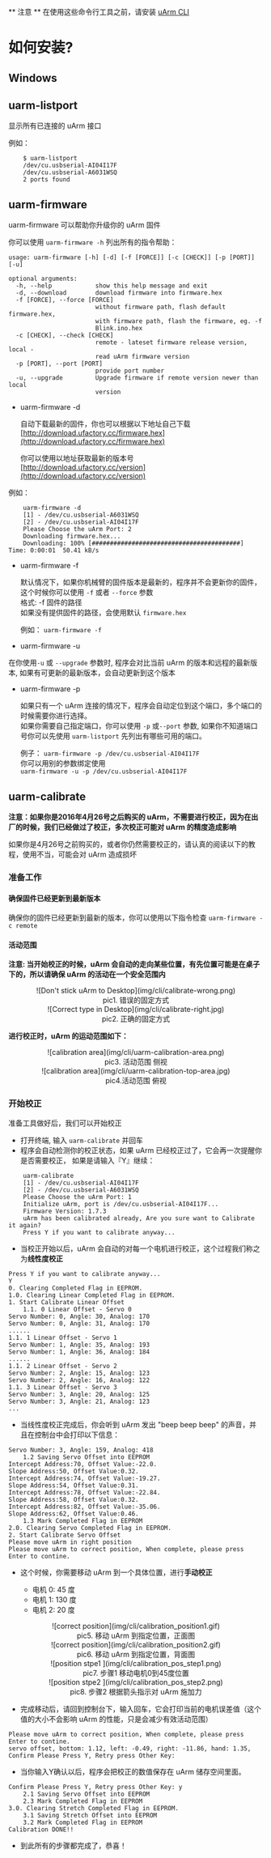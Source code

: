 ** 注意 **
在使用这些命令行工具之前，请安装 [uArm CLI](cli_installation.md)

# 如何安装?

## Windows


## uarm-listport

显示所有已连接的 uArm 接口

例如：
```
    $ uarm-listport
    /dev/cu.usbserial-AI04I17F
    /dev/cu.usbserial-A6031WSQ
    2 ports found
```


## uarm-firmware

uarm-firmware 可以帮助你升级你的 uArm 固件

你可以使用 `uarm-firmware -h` 列出所有的指令帮助：

```
usage: uarm-firmware [-h] [-d] [-f [FORCE]] [-c [CHECK]] [-p [PORT]] [-u]

optional arguments:
  -h, --help            show this help message and exit
  -d, --download        download firmware into firmware.hex
  -f [FORCE], --force [FORCE]
                        without firmware path, flash default firmware.hex,
                        with firmware path, flash the firmware, eg. -f
                        Blink.ino.hex
  -c [CHECK], --check [CHECK]
                        remote - lateset firmware release version, local -
                        read uArm firmware version
  -p [PORT], --port [PORT]
                        provide port number
  -u, --upgrade         Upgrade firmware if remote version newer than local
                        version
```

- uarm-firmware -d

    自动下载最新的固件，你也可以根据以下地址自己下载  
     [http://download.ufactory.cc/firmware.hex](http://download.ufactory.cc/firmware.hex)

    你可以使用以地址获取最新的版本号  
     [http://download.ufactory.cc/version](http://download.ufactory.cc/version)

例如：
```
    uarm-firmware -d
    [1] - /dev/cu.usbserial-A6031WSQ
    [2] - /dev/cu.usbserial-AI04I17F
    Please Choose the uArm Port: 2
    Downloading firmware.hex...
    Downloading: 100% [#########################################] Time: 0:00:01  50.41 kB/s
```

- uarm-firmware -f

    默认情况下，如果你机械臂的固件版本是最新的，程序并不会更新你的固件，这个时候你可以使用 `-f` 或者 `--force` 参数  
    格式: -f 固件的路径  
    如果没有提供固件的路径，会使用默认 `firmware.hex`  

    例如：
        ```
        uarm-firmware -f
        ```  

- uarm-firmware -u

在你使用`-u` 或 `--upgrade` 参数时, 程序会对比当前 uArm 的版本和远程的最新版本, 如果有可更新的最新版本，会自动更新到这个版本  

- uarm-firmware -p

    如果只有一个 uArm 连接的情况下，程序会自动定位到这个端口，多个端口的时候需要你进行选择。  
    如果你需要自己指定端口，你可以使用 `-p` 或`--port` 参数, 如果你不知道端口号你可以先使用 `uarm-listport` 先列出有哪些可用的端口。  

    例子：
        `uarm-firmware -p /dev/cu.usbserial-AI04I17F`  
        你可以用别的参数绑定使用   
        `uarm-firmware -u -p /dev/cu.usbserial-AI04I17F`  

## uarm-calibrate

   **注意：如果你是2016年4月26号之后购买的 uArm，不需要进行校正，因为在出厂的时候，我们已经做过了校正，多次校正可能对 uArm 的精度造成影响**

   如果你是4月26号之前购买的，或者你仍然需要校正的，请认真的阅读以下的教程，使用不当，可能会对 uArm 造成损坏

### 准备工作  

#### 确保固件已经更新到最新版本

确保你的固件已经更新到最新的版本，你可以使用以下指令检查 `uarm-firmware -c remote`

#### 活动范围

  **注意: 当开始校正的时候，uArm 会自动的走向某些位置，有先位置可能是在桌子下的，所以请确保 uArm 的活动在一个安全范围内**

<center>![Don't stick uArm to Desktop](img/cli/calibrate-wrong.png)</center>
<center>pic1. 错误的固定方式</center>

<center>![Correct type in Desktop](img/cli/calibrate-right.jpg)</center>
<center>pic2. 正确的固定方式</center>


**进行校正时，uArm 的运动范围如下：**

<center> ![calibration area](img/cli/uarm-calibration-area.png) </center>
<center>pic3. 活动范围 侧视</center>

<center> ![calibration area](img/cli/uarm-calibration-top-area.jpg) </center>
<center>pic4.活动范围 俯视</center>

### 开始校正

准备工具做好后，我们可以开始校正

- 打开终端, 输入 `uarm-calibrate` 并回车
- 程序会自动检测你的校正状态，如果 uArm 已经校正过了，它会再一次提醒你是否需要校正， 如果是请输入『Y』继续：
```
    uarm-calibrate
    [1] - /dev/cu.usbserial-AI04I17F
    [2] - /dev/cu.usbserial-A6031WSQ
    Please Choose the uArm Port: 1
    Initialize uArm, port is /dev/cu.usbserial-AI04I17F...
    Firmware Version: 1.7.3
    uArm has been calibrated already, Are you sure want to Calibrate it again?
    Press Y if you want to calibrate anyway...
```
- 当校正开始以后，uArm 会自动的对每一个电机进行校正，这个过程我们称之为**线性度校正**
```
Press Y if you want to calibrate anyway...
Y
0. Clearing Completed Flag in EEPROM.
1.0. Clearing Linear Completed Flag in EEPROM.
1. Start Calibrate Linear Offset
    1.1. 0 Linear Offset - Servo 0
Servo Number: 0, Angle: 30, Analog: 170
Servo Number: 0, Angle: 31, Analog: 170
......
1.1. 1 Linear Offset - Servo 1
Servo Number: 1, Angle: 35, Analog: 193
Servo Number: 1, Angle: 36, Analog: 184
......
1.1. 2 Linear Offset - Servo 2
Servo Number: 2, Angle: 15, Analog: 123
Servo Number: 2, Angle: 16, Analog: 122
1.1. 3 Linear Offset - Servo 3
Servo Number: 3, Angle: 20, Analog: 125
Servo Number: 3, Angle: 21, Analog: 123
...
```
-  当线性度校正完成后，你会听到 uArm 发出 "beep beep beep" 的声音，并且在控制台中会打印以下信息：

```
Servo Number: 3, Angle: 159, Analog: 418
    1.2 Saving Servo Offset into EEPROM
Intercept Address:70, Offset Value:-22.0.
Slope Address:50, Offset Value:0.32.
Intercept Address:74, Offset Value:-19.27.
Slope Address:54, Offset Value:0.31.
Intercept Address:78, Offset Value:-22.84.
Slope Address:58, Offset Value:0.32.
Intercept Address:82, Offset Value:-35.06.
Slope Address:62, Offset Value:0.46.
    1.3 Mark Completed Flag in EEPROM
2.0. Clearing Servo Completed Flag in EEPROM.
2. Start Calibrate Servo Offset
Please move uArm in right position
Please move uArm to correct position, When complete, please press Enter to contine.
```

- 这个时候，你需要移动 uArm 到一个具体位置，进行**手动校正**

    - 电机 0: 45 度  
    - 电机 1: 130 度  
    - 电机 2: 20 度  

<center>![correct position](img/cli/calibration_position1.gif)</center>
<center>pic5. 移动 uArm 到指定位置，正面图</center>

<center>![correct position](img/cli/calibration_position2.gif)</center>
<center>pic6. 移动 uArm 到指定位置，背面图</center>

<center>![position stpe1 ](img/cli/calibration_pos_step1.png)</center>
<center>pic7. 步骤1 移动电机0到45度位置</center>

<center>![position stpe2 ](img/cli/calibration_pos_step2.png)</center>
<center>pic8. 步骤2 根据箭头指示对 uArm 施加力</center>

- 完成移动后，请回到控制台下，输入回车，它会打印当前的电机误差值（这个值的大小不会影响 uArm 的性能，只是会减少有效活动范围）  
```
Please move uArm to correct position, When complete, please press Enter to contine.
servo offset, bottom: 1.12, left: -0.49, right: -11.86, hand: 1.35,
Confirm Please Press Y, Retry press Other Key:
```
- 当你输入Y确认以后，程序会把校正的数值保存在 uArm 储存空间里面。
```
Confirm Please Press Y, Retry press Other Key: y
    2.1 Saving Servo Offset into EEPROM
    2.3 Mark Completed Flag in EEPROM
3.0. Clearing Stretch Completed Flag in EEPROM.
    3.1 Saving Stretch Offset into EEPROM
    3.2 Mark Completed Flag in EEPROM
Calibration DONE!!
```
- 到此所有的步骤都完成了，恭喜！
